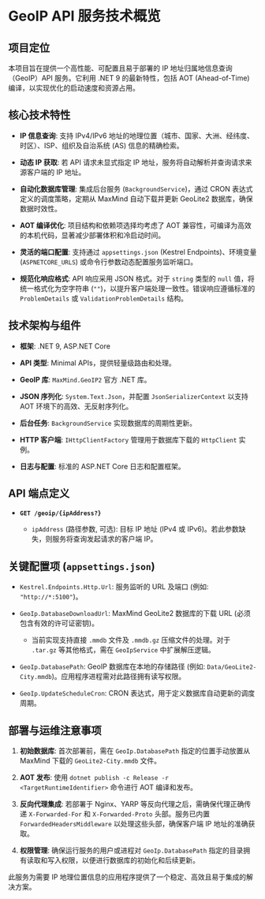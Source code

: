 ﻿# GeoIP API 服务技术概览

## 项目定位

本项目旨在提供一个高性能、可配置且易于部署的 IP 地址归属地信息查询（GeoIP）API 服务。它利用 .NET 9 的最新特性，包括 AOT (Ahead-of-Time) 编译，以实现优化的启动速度和资源占用。

## 核心技术特性

* **IP 信息查询**: 支持 IPv4/IPv6 地址的地理位置（城市、国家、大洲、经纬度、时区）、ISP、组织及自治系统 (AS) 信息的精确检索。

* **动态 IP 获取**: 若 API 请求未显式指定 IP 地址，服务将自动解析并查询请求来源客户端的 IP 地址。

* **自动化数据库管理**: 集成后台服务 (`BackgroundService`)，通过 CRON 表达式定义的调度策略，定期从 MaxMind 自动下载并更新 GeoLite2 数据库，确保数据时效性。

* **AOT 编译优化**: 项目结构和依赖项选择均考虑了 AOT 兼容性，可编译为高效的本机代码，显著减少部署体积和冷启动时间。

* **灵活的端口配置**: 支持通过 `appsettings.json` (Kestrel Endpoints)、环境变量 (`ASPNETCORE_URLS`) 或命令行参数动态配置服务监听端口。

* **规范化响应格式**: API 响应采用 JSON 格式。对于 `string` 类型的 `null` 值，将统一格式化为空字符串 (`""`)，以提升客户端处理一致性。错误响应遵循标准的 `ProblemDetails` 或 `ValidationProblemDetails` 结构。

## 技术架构与组件

* **框架**: .NET 9, ASP.NET Core

* **API 类型**: Minimal APIs，提供轻量级路由和处理。

* **GeoIP 库**: `MaxMind.GeoIP2` 官方 .NET 库。

* **JSON 序列化**: `System.Text.Json`，并配置 `JsonSerializerContext` 以支持 AOT 环境下的高效、无反射序列化。

* **后台任务**: `BackgroundService` 实现数据库的周期性更新。

* **HTTP 客户端**: `IHttpClientFactory` 管理用于数据库下载的 `HttpClient` 实例。

* **日志与配置**: 标准的 ASP.NET Core 日志和配置框架。

## API 端点定义

* **`GET /geoip/{ipAddress?}`**

  * `ipAddress` (路径参数, 可选): 目标 IP 地址 (IPv4 或 IPv6)。若此参数缺失，则服务将查询发起请求的客户端 IP。

## 关键配置项 (`appsettings.json`)

* `Kestrel.Endpoints.Http.Url`: 服务监听的 URL 及端口 (例如: `"http://*:5100"`)。

* `GeoIp.DatabaseDownloadUrl`: MaxMind GeoLite2 数据库的下载 URL (必须包含有效的许可证密钥)。

  * 当前实现支持直接 `.mmdb` 文件及 `.mmdb.gz` 压缩文件的处理。对于 `.tar.gz` 等其他格式，需在 `GeoIpService` 中扩展解压逻辑。

* `GeoIp.DatabasePath`: GeoIP 数据库在本地的存储路径 (例如: `Data/GeoLite2-City.mmdb`)。应用程序进程需对此路径拥有读写权限。

* `GeoIp.UpdateScheduleCron`: CRON 表达式，用于定义数据库自动更新的调度周期。

## 部署与运维注意事项

1. **初始数据库**: 首次部署前，需在 `GeoIp.DatabasePath` 指定的位置手动放置从 MaxMind 下载的 `GeoLite2-City.mmdb` 文件。

2. **AOT 发布**: 使用 `dotnet publish -c Release -r <TargetRuntimeIdentifier>` 命令进行 AOT 编译和发布。

3. **反向代理集成**: 若部署于 Nginx、YARP 等反向代理之后，需确保代理正确传递 `X-Forwarded-For` 和 `X-Forwarded-Proto` 头部。服务已内置 `ForwardedHeadersMiddleware` 以处理这些头部，确保客户端 IP 地址的准确获取。

4. **权限管理**: 确保运行服务的用户或进程对 `GeoIp.DatabasePath` 指定的目录拥有读取和写入权限，以便进行数据库的初始化和后续更新。

此服务为需要 IP 地理位置信息的应用程序提供了一个稳定、高效且易于集成的解决方案。